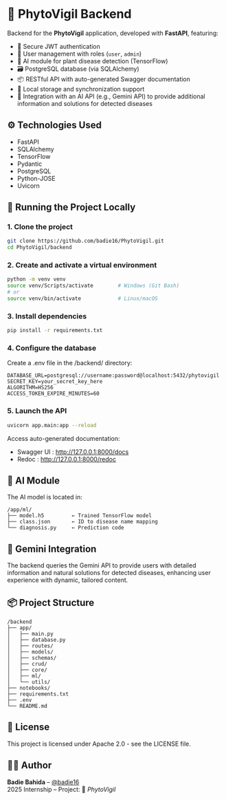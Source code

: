 # 🌿 PhytoVigil Backend

Backend for the **PhytoVigil** application, developed with **FastAPI**, featuring:

- 🔐 Secure JWT authentication
- 👤 User management with roles (`user`, `admin`)
- 🧠 AI module for plant disease detection (TensorFlow)
- 🗃️ PostgreSQL database (via SQLAlchemy)
- 📦 RESTful API with auto-generated Swagger documentation
- 🔄 Local storage and synchronization support
- 🤖 Integration with an AI API (e.g., Gemini API) to provide additional information and solutions for detected diseases

## ⚙️ Technologies Used

- FastAPI
- SQLAlchemy
- TensorFlow
- Pydantic
- PostgreSQL
- Python-JOSE
- Uvicorn

## 🚀 Running the Project Locally

### 1. Clone the project

```bash
git clone https://github.com/badie16/PhytoVigil.git
cd PhytoVigil/backend
```

### 2. Create and activate a virtual environment

```bash
python -m venv venv
source venv/Scripts/activate        # Windows (Git Bash)
# or
source venv/bin/activate            # Linux/macOS
```

### 3. Install dependencies

```bash
pip install -r requirements.txt
```

### 4. Configure the database

Create a .env file in the /backend/ directory:

```env
DATABASE_URL=postgresql://username:password@localhost:5432/phytovigil
SECRET_KEY=your_secret_key_here
ALGORITHM=HS256
ACCESS_TOKEN_EXPIRE_MINUTES=60
```

### 5. Launch the API

```bash
uvicorn app.main:app --reload
```

Access auto-generated documentation:
- Swagger UI : http://127.0.0.1:8000/docs
- Redoc : http://127.0.0.1:8000/redoc

## 🧠 AI Module

The AI model is located in:

```
/app/ml/
├── model.h5         ← Trained TensorFlow model
├── class.json       ← ID to disease name mapping
└── diagnosis.py     ← Prediction code
```
## 🤖 Gemini Integration
The backend queries the Gemini API to provide users with detailed information and natural solutions for detected diseases,
enhancing user experience with dynamic, tailored content.
## 📦 Project Structure
```
/backend
├── app/
│   ├── main.py
│   ├── database.py
│   ├── routes/
│   ├── models/
│   ├── schemas/
│   ├── crud/
│   ├── core/
│   ├── ml/
│   └── utils/
├── notebooks/
├── requirements.txt
├── .env
└── README.md
```

## 📝 License

This project is licensed under Apache 2.0 - see the LICENSE file.

## 👨‍💻 Author

**Badie Bahida** – [@badie16](https://github.com/badie16)   
2025 Internship – Project: 🌿 *PhytoVigil*
